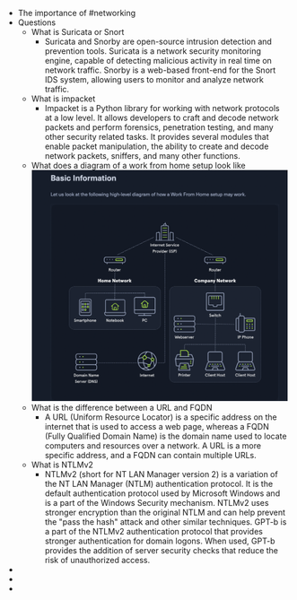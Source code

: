 - The importance of #networking
- Questions
	- What is Suricata or Snort
		- Suricata and Snorby are open-source intrusion detection and prevention tools. Suricata is a network security monitoring engine, capable of detecting malicious activity in real time on network traffic. Snorby is a web-based front-end for the Snort IDS system, allowing users to monitor and analyze network traffic.
	- What is impacket
		- Impacket is a Python library for working with network protocols at a low level.  It allows developers to craft and decode network packets and perform forensics, penetration testing, and many other security related tasks. It provides several modules that enable packet manipulation, the ability to create and decode network packets, sniffers, and many other functions.
	- What does a diagram of a work from home setup look like ![image.png](../assets/image_1690659123615_0.png)
	- What is the difference between a URL and FQDN
		- A URL (Uniform Resource Locator) is a specific address on the internet that is used to access a web page, whereas a FQDN (Fully Qualified Domain Name) is the domain name used to locate computers and resources over a network. A URL is a more specific address, and a FQDN can contain multiple URLs.
	- What is NTLMv2
		- NTLMv2 (short for NT LAN Manager version 2) is a variation of the NT LAN Manager (NTLM) authentication protocol. It is the default authentication protocol used by Microsoft Windows and is a part of the Windows Security mechanism. NTLMv2 uses stronger encryption than the original NTLM and can help prevent the "pass the hash" attack and other similar techniques. GPT-b is a part of the NTLMv2 authentication protocol that provides stronger authentication for domain logons. When used, GPT-b provides the addition of server security checks that reduce the risk of unauthorized access.
-
-
-